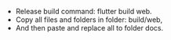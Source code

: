 - Release build command: flutter build web.
- Copy all files and folders in folder: build/web, 
- And then paste and replace all to folder docs.
